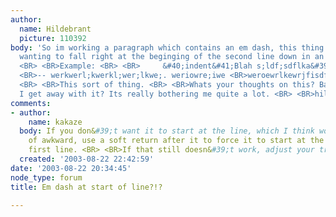 ```yaml
---
author:
  name: Hildebrant
  picture: 110392
body: 'So im working a paragraph which contains an em dash, this thing just keeps
  wanting to fall right at the beginging of the second line down in an indented paragraph.
  <BR> <BR>Example: <BR> <BR>     &#40;indent&#41;Blah s;ldf;sdflka&#39;a;lkasfjnfoiwenf
  <BR>-- werkwerl;kwerkl;wer;lkwe;. weriowre;iwe <BR>weroewrlkewrjfisdfjflkwlwerj.
  <BR> <BR>This sort of thing. <BR> <BR>Whats your thoughts on this? Bad Good? can
  I get away with it? Its really bothering me quite a lot. <BR> <BR>hildebrant.'
comments:
- author:
    name: kakaze
  body: If you don&#39;t want it to start at the line, which I think would look kind
    of awkward, use a soft return after it to force it to start at the end of the
    first line. <BR> <BR>If that still doesn&#39;t work, adjust your tracking a bit.
  created: '2003-08-22 22:42:59'
date: '2003-08-22 20:34:45'
node_type: forum
title: Em dash at start of line?!?

---
```

